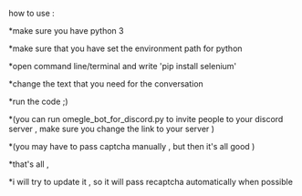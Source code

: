 how to use :

*make sure you have python 3

*make sure that you have set the environment path for python 

*open command line/terminal and write 'pip install selenium' 

*change the text that you need for the conversation

*run the code ;) 

*(you can run omegle_bot_for_discord.py to invite people to your discord server , make sure you change the link to your server )

*(you may have to pass captcha manually , but then it's all good )

*that's all , 

*i will try to update it , so it will pass recaptcha automatically when possible
